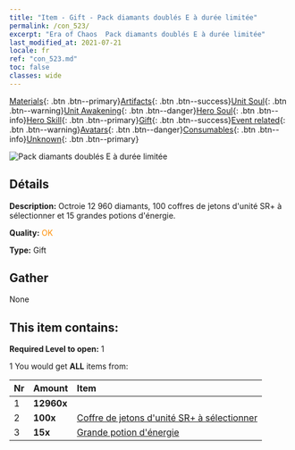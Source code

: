 ```yaml
---
title: "Item - Gift - Pack diamants doublés E à durée limitée"
permalink: /con_523/
excerpt: "Era of Chaos  Pack diamants doublés E à durée limitée"
last_modified_at: 2021-07-21
locale: fr
ref: "con_523.md"
toc: false
classes: wide
---
```

 [Materials](/ItemsFR/){: .btn .btn--primary}[Artifacts](/ItemsFR/Artifacts/){: .btn .btn--success}[Unit Soul](/ItemsFR/UnitSoul/){: .btn .btn--warning}[Unit Awakening](/ItemsFR/UnitAwakening/){: .btn .btn--danger}[Hero Soul](/ItemsFR/HeroSoul/){: .btn .btn--info}[Hero Skill](/ItemsFR/HeroSkill/){: .btn .btn--primary}[Gift](/ItemsFR/Gift/){: .btn .btn--success}[Event related](/ItemsFR/Events/){: .btn .btn--warning}[Avatars](/ItemsFR/Avatars/){: .btn .btn--danger}[Consumables](/ItemsFR/Consumables/){: .btn .btn--info}[Unknown](/ItemsFR/Unknown/){: .btn .btn--primary}

 ![Pack diamants doublés E à durée limitée](/images/t/i_907196.png)

## Détails
 **Description:** Octroie 12 960 diamants, 100 coffres de jetons d'unité SR+ à sélectionner et 15 grandes potions d'énergie.

 **Quality:** <span style="color: #FF8C00">OK</span>

 **Type:** Gift

## Gather

  None

## This item contains:

 **Required Level to open:** 1

 1 You would get **ALL** items  from:

  | Nr | Amount |     Item    |
  |:---|:-------|:------------|
  | 1 |  **12960x** | <i class="fas fa-gem"/> |  | 
  | 2 |  **100x** | [Coffre de jetons d'unité SR+ à sélectionner](/ItemsFR/con_1619/) |  | 
  | 3 |  **15x** | [Grande potion d'énergie](/ItemsFR/con_706/) |  | 
